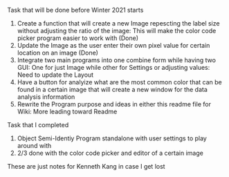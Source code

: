 Task that will be done before Winter 2021 starts
1. Create a function that will create a new Image repescting the label size without adjusting the ratio of the image: This will make the color code picker program easier to work with (Done)
2. Update the Image as the user enter their own pixel value for certain location on an image (Done)
3. Integrate two main programs into one combine form while having two GUI: One for just Image while other for Settings or adjusting values: Need to update the Layout
4. Have a button for analyize what are the most common color that can be found in a certain image that will create a new window for the data analysis information
5. Rewrite the Program purpose and ideas in either this readme file for Wiki: More leading toward Readme

Task that I completed
1. Object Semi-Identiy Program standalone with user settings to play around with
2. 2/3 done with the color code picker and editor of a certain image

These are just notes for Kenneth Kang in case I get lost